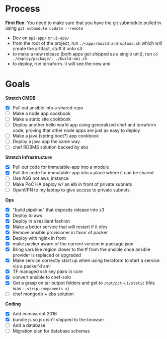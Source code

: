 # Process

**First Run**: You need to make sure that you have the git submodule pulled in using `git submodule update --remote`

- Dev on `api-app/` or `ui-app/`
- from the root of the project, run `./<app>/build-and-upload.sh` which will create the artifact, stuff it onto s3
- to make a new release (both apps get shipped as a single unit), run `cd ./deploy/package/; ./build-ami.sh`
- to deploy, run terraform. it will see the new ami

# Goals

**Stretch CMDB**
- [x] Pull out ansible into a shared repo
- [ ] Make a node app cookbook
- [ ] Make a static site cookbook
- [ ] Deploy another hello world app using generalized chef and terraform code, proving that other node apps are just as easy to deploy
- [ ] Make a java (spring boot?) app cookbook
- [ ] Deploy a java app the same way.
- [ ] chef RDBMS solution backed by ebs

**Stretch Infrastructure**
- [x] Pull out code for immutable-app into a module
- [x] Pull the code for immutable-app into a place where it can be shared
- [ ] Use ASG not aws_instance
- [ ] Make PoC HA deploy w/ an elb in front of private subnets
- [ ] OpenVPN to my laptop to give access to private subnets

**Ops**

- [x] "build pipeline" that deposits release into s3
- [x] Deploy to aws
- [x] Deploy in a resilient fashion
- [x] Make a better service that will restart if it dies
- [x] Remove ansible provisioner in favor of packer
- [x] Deploy with nginx in front
- [x] make packer aware of the current version in package.json
- [x] Bring vars like region closer to the tf from the ansible once ansible provider is replaced or upgraded
- [x] Make service correctly start up when using terraform to start a service via a packer'd ami
- [x] TF managed ssh key pairs in core
- [x] convert ansible to chef-solo
- [x] Get a grasp on tar output folders and get to `/opt/pct-ui/static` (this was `--strip-components x`)
- [ ] chef mongodb + ebs solution

**Coding**

- [x] Add ecmascript 2016
- [x] bundle js so jsx isn't shipped to the browser
- [ ] Add a database
- [ ] Migration plan for database schemas
